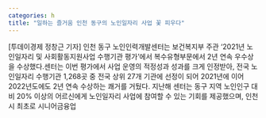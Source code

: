 ```yaml
---
categories: h
title: "일하는 즐거움 인천 동구의 노인일자리 사업 꽃 피우다"
---
```

[투데이경제 정창근 기자] 인천 동구 노인인력개발센터는 보건복지부 주관 ‘2021년 노인일자리 및 사회활동지원사업 수행기관 평가’에서 복수유형부문에서 2년 연속 우수상을 수상했다.센터는 이번 평가에서 사업 운영의 적정성과 성과를 크게 인정받아, 전국 노인일자리 수행기관 1,268곳 중 전국 상위 27개 기관에 선정이 되어 2021년에 이어 2022년도에도 2년 연속 수상하는 쾌거를 거뒀다. 지난해 센터는 동구 지역 노인인구 대비 20% 이상의 어르신에게 노인일자리 사업에 참여할 수 있는 기회를 제공했으며, 인천시 최초로 시니어금융업